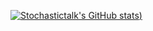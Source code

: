 [![Stochastictalk's GitHub stats](https://github-readme-stats.vercel.app/api?username=stochastictalk&count_private=true&show_icons=true&theme=synthwave))](https://github.com/stochastictalk/github-readme-stats)
